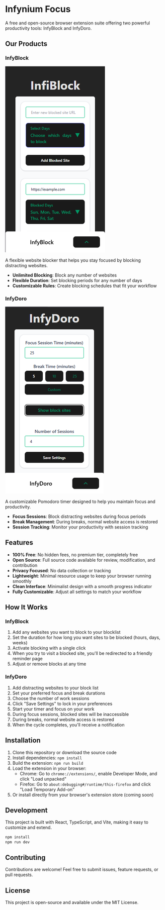 # Infynium Focus

A free and open-source browser extension suite offering two powerful productivity tools: InfyBlock and InfyDoro.

## Our Products

### InfyBlock
![InfyBlock](public/images/infyblock.png)

A flexible website blocker that helps you stay focused by blocking distracting websites.
- **Unlimited Blocking**: Block any number of websites
- **Flexible Duration**: Set blocking periods for any number of days
- **Customizable Rules**: Create blocking schedules that fit your workflow

### InfyDoro
![InfyDoro](public/images/infydoro.png)

A customizable Pomodoro timer designed to help you maintain focus and productivity.
- **Focus Sessions**: Block distracting websites during focus periods
- **Break Management**: During breaks, normal website access is restored
- **Session Tracking**: Monitor your productivity with session tracking

## Features

- **100% Free**: No hidden fees, no premium tier, completely free
- **Open Source**: Full source code available for review, modification, and contribution
- **Privacy Focused**: No data collection or tracking
- **Lightweight**: Minimal resource usage to keep your browser running smoothly
- **Clean Interface**: Minimalist design with a smooth progress indicator
- **Fully Customizable**: Adjust all settings to match your workflow

## How It Works

### InfyBlock
1. Add any websites you want to block to your blocklist
2. Set the duration for how long you want sites to be blocked (hours, days, weeks)
3. Activate blocking with a single click
4. When you try to visit a blocked site, you'll be redirected to a friendly reminder page
5. Adjust or remove blocks at any time

### InfyDoro
1. Add distracting websites to your block list
2. Set your preferred focus and break durations
3. Choose the number of work sessions
4. Click "Save Settings" to lock in your preferences
5. Start your timer and focus on your work
6. During focus sessions, blocked sites will be inaccessible
7. During breaks, normal website access is restored
8. When the cycle completes, you'll receive a notification

## Installation

1. Clone this repository or download the source code
2. Install dependencies: `npm install`
3. Build the extension: `npm run build`
4. Load the extension in your browser:
   - Chrome: Go to `chrome://extensions/`, enable Developer Mode, and click "Load unpacked"
   - Firefox: Go to `about:debugging#/runtime/this-firefox` and click "Load Temporary Add-on"
5. Or install directly from your browser's extension store (coming soon)

## Development

This project is built with React, TypeScript, and Vite, making it easy to customize and extend.

```
npm install
npm run dev
```

## Contributing

Contributions are welcome! Feel free to submit issues, feature requests, or pull requests.

## License

This project is open-source and available under the MIT License.
